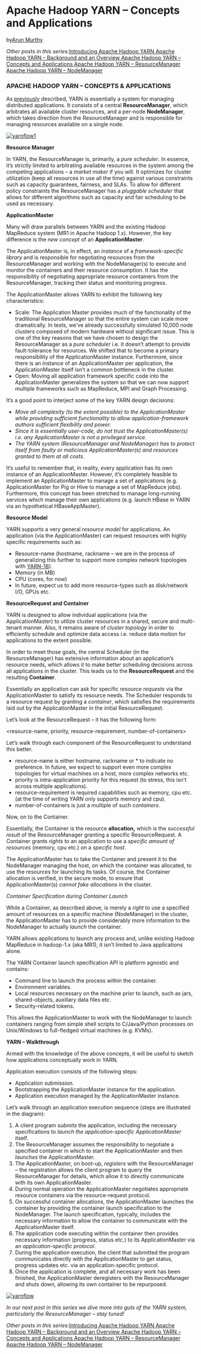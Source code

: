 # Apache Hadoop YARN – Concepts and Applications

by[Arun Murthy](https://hortonworks.com/blog/author/arun_murthy/)



*Other posts in this series:*[Introducing Apache Hadoop YARN
](https://hortonworks.com/blog/introducing-apache-hadoop-yarn/)[Apache Hadoop YARN – Background and an Overview
](https://hortonworks.com/blog/apache-hadoop-yarn-background-and-an-overview/)[Apache Hadoop YARN – Concepts and Applications
](https://hortonworks.com/blog/apache-hadoop-yarn-concepts-and-applications/)[Apache Hadoop YARN – ResourceManager
](https://hortonworks.com/blog/apache-hadoop-yarn-resourcemanager/)[Apache Hadoop YARN – NodeManager](https://hortonworks.com/blog/apache-hadoop-yarn-nodemanager/)

### **APACHE HADOOP YARN – CONCEPTS & APPLICATIONS**

As [previously](https://hortonworks.com/blog/apache-hadoop-yarn-background-and-an-overview/) described, YARN is essentially a system for managing distributed applications. It consists of a central **ResourceManager**, which arbitrates all available cluster resources, and a per-node **NodeManager**, which takes direction from the ResourceManager and is responsible for managing resources available on a single node.

[![yarnflow1](https://2xbbhjxc6wk3v21p62t8n4d4-wpengine.netdna-ssl.com/wp-content/uploads/2012/08/yarnflow1.png)](https://2xbbhjxc6wk3v21p62t8n4d4-wpengine.netdna-ssl.com/wp-content/uploads/2012/08/yarnflow1.png)

**Resource Manager**

In YARN, the ResourceManager is, primarily, a *pure scheduler*. In essence, it’s strictly limited to arbitrating available resources in the system among the competing applications – a *market maker* if you will.  It optimizes for cluster utilization (keep all resources in use all the time) against various constraints such as capacity guarantees, fairness, and SLAs. To allow for different policy constraints the ResourceManager has a *pluggable* *scheduler* that allows for different algorithms such as capacity and fair scheduling to be used as necessary.

**ApplicationMaster**

Many will draw parallels between YARN and the existing Hadoop MapReduce system (MR1 in Apache Hadoop 1.x). However, the key difference is the *new concept* of an **ApplicationMaster**.

The ApplicationMaster is, in effect, an *instance* of a *framework-specific library* and is responsible for negotiating resources from the ResourceManager and working with the NodeManager(s) to execute and monitor the containers and their resource consumption. It has the responsibility of negotiating appropriate resource containers from the ResourceManager, tracking their status and monitoring progress.

The ApplicationMaster allows YARN to exhibit the following key characteristics:

- Scale: The Application Master provides much of the functionality of the traditional ResourceManager so that the entire system can scale more dramatically. In tests, we’ve already successfully simulated 10,000 node clusters composed of modern hardware without significant issue. This is one of the key reasons that we have chosen to design the ResourceManager as a *pure scheduler* i.e. it doesn’t attempt to provide fault-tolerance for resources. We shifted that to become a primary responsibility of the ApplicationMaster instance. Furthermore, since there is an instance of an ApplicationMaster per application, the ApplicationMaster itself isn’t a common bottleneck in the cluster.
- Open: Moving all application framework specific code into the ApplicationMaster generalizes the system so that we can now support multiple frameworks such as MapReduce, MPI and Graph Processing.

It’s a good point to interject some of the key YARN design decisions:

- *Move all complexity (to the extent possible) to the ApplicationMaster while providing sufficient functionality to allow application-framework authors sufficient flexibility and power.*
- *Since it is essentially user-code, do not trust the ApplicationMaster(s) i.e. any ApplicationMaster is not a privileged service.*
- *The YARN system (ResourceManager and NodeManager) has to protect itself from faulty or malicious ApplicationMaster(s) and resources granted to them at all costs.*

It’s useful to remember that, in reality, every application has its own instance of an ApplicationMaster. However, it’s completely feasible to implement an ApplicationMaster to manage a set of applications (e.g. ApplicationMaster for Pig or Hive to manage a set of MapReduce jobs). Furthermore, this concept has been stretched to manage long-running services which manage their own applications (e.g. launch HBase in YARN via an hypothetical HBaseAppMaster).

**Resource Model**

YARN supports a very general *resource model* for applications. An application (via the ApplicationMaster) can request resources with highly specific requirements such as:

- Resource-name (hostname, rackname – we are in the process of generalizing this further to support more complex network topologies with [YARN-18](https://issues.apache.org/jira/browse/YARN-18)).
- Memory (in MB)
- CPU (cores, for now)
- In future, expect us to add more resource-types such as disk/network I/O, GPUs etc.

**ResourceRequest and Container**

YARN is designed to allow individual applications (via the ApplicationMaster) to utilize cluster resources in a shared, secure and multi-tenant manner. Also, it remains aware of *cluster topology* in order to efficiently schedule and optimize data access i.e. reduce data motion for applications to the extent possible.

In order to meet those goals, the central Scheduler (in the ResourceManager) has extensive information about an application’s resource needs, which allows it to make better scheduling decisions across all applications in the cluster. This leads us to the **ResourceRequest** and the resulting **Container**.

Essentially an application can ask for specific *resource requests* via the ApplicationMaster to satisfy its resource needs. The Scheduler responds to a resource request by granting a *container*, which satisfies the requirements laid out by the ApplicationMaster in the initial ResourceRequest.

Let’s look at the ResourceRequest – it has the following form:

<resource-name, priority, resource-requirement, number-of-containers>

Let’s walk through each component of the ResourceRequest to understand this better.

- resource-name is either hostname, rackname or * to indicate no preference. In future, we expect to support even more complex topologies for virtual machines on a host, more complex networks etc.
- priority is intra-application priority for this request (to stress, this isn’t across multiple applications).
- resource-requirement is required capabilities such as memory, cpu etc. (at the time of writing YARN only supports memory and cpu).
- number-of-containers is just a multiple of such *containers*.

Now, on to the Container.

Essentially, the Container is the resource **allocation,** which is the *successful result* of the ResourceManager granting a specific ResourceRequest. A Container grants *rights* to an application to use a *specific amount of resources* (memory, cpu etc.) on a *specific host*.

The ApplicationMaster has to take the Container and present it to the NodeManager managing the host, on which the container was allocated, to use the resources for launching its tasks. Of course, the Container allocation is verified, in the secure mode, to ensure that ApplicationMaster(s) *cannot fake allocations* in the cluster.

*Container Specification during Container Launch*

While a Container, as described above, is merely a *right* to use a specified amount of resources on a specific machine (NodeManager) in the cluster, the ApplicationMaster has to provide considerably more information to the NodeManager to actually *launch* the container.

YARN allows applications to launch any process and, unlike existing Hadoop MapReduce in hadoop-1.x (aka MR1), it isn’t limited to Java applications alone.

The YARN Container launch specification API is platform agnostic and contains:

- Command line to launch the process within the container.
- Environment variables.
- Local resources necessary on the machine prior to launch, such as jars, shared-objects, auxiliary data files etc.
- Security-related tokens.

This allows the ApplicationMaster to work with the NodeManager to launch containers ranging from simple shell scripts to C/Java/Python processes on Unix/Windows to full-fledged virtual machines (e.g. KVMs).

**YARN – Walkthrough**

Armed with the knowledge of the above concepts, it will be useful to sketch how applications conceptually work in YARN.

Application execution consists of the following steps:

- Application submission.
- Bootstrapping the ApplicationMaster instance for the application.
- Application execution managed by the ApplicationMaster instance.

Let’s walk through an application execution sequence (steps are illustrated in the diagram):

1. A client program *submits* the application, including the necessary specifications to *launch the application-specific ApplicationMaster* itself.
2. The ResourceManager assumes the responsibility to negotiate a specified container in which to start the ApplicationMaster and then *launches* the ApplicationMaster.
3. The ApplicationMaster, on boot-up, *registers* with the ResourceManager – the registration allows the client program to query the ResourceManager for details, which allow it to  directly communicate with its own ApplicationMaster.
4. During normal operation the ApplicationMaster negotiates appropriate resource containers via the resource-request protocol.
5. On successful container allocations, the ApplicationMaster launches the container by providing the container launch specification to the NodeManager. The launch specification, typically, includes the necessary information to allow the container to communicate with the ApplicationMaster itself.
6. The application code executing within the container then provides necessary information (progress, status etc.) to its ApplicationMaster via an *application-specific protocol*.
7. During the application execution, the client that submitted the program communicates directly with the ApplicationMaster to get status, progress updates etc. via an application-specific protocol.
8. Once the application is complete, and all necessary work has been finished, the ApplicationMaster deregisters with the ResourceManager and shuts down, allowing its own container to be repurposed.

[![yarnflow](https://2xbbhjxc6wk3v21p62t8n4d4-wpengine.netdna-ssl.com/wp-content/uploads/2012/08/yarnflow.png)](https://2xbbhjxc6wk3v21p62t8n4d4-wpengine.netdna-ssl.com/wp-content/uploads/2012/08/yarnflow.png)

*In our next post in this series we dive more into guts of the YARN system, particularly the ResourceManager – stay tuned!*

*Other posts in this series:*[Introducing Apache Hadoop YARN
](https://hortonworks.com/blog/introducing-apache-hadoop-yarn/)[Apache Hadoop YARN – Background and an Overview
](https://hortonworks.com/blog/apache-hadoop-yarn-background-and-an-overview/)[Apache Hadoop YARN – Concepts and Applications
](https://hortonworks.com/blog/apache-hadoop-yarn-concepts-and-applications/)[Apache Hadoop YARN – ResourceManager
](https://hortonworks.com/blog/apache-hadoop-yarn-resourcemanager/)[Apache Hadoop YARN – NodeManager](https://hortonworks.com/blog/apache-hadoop-yarn-nodemanager/)